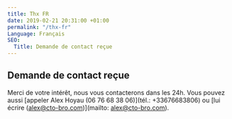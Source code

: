 ```yaml
---
title: Thx FR
date: 2019-02-21 20:31:00 +01:00
permalink: "/thx-fr"
Language: Français
SEO:
  Title: Demande de contact reçue
---
```


## Demande de contact reçue

Merci de votre intérêt, nous vous contacterons dans les 24h. Vous pouvez aussi [appeler Alex Hoyau (06 76 68 38 06)](tél.: +33676683806) ou [lui écrire (alex@cto-bro.com)](mailto: alex@cto-bro.com).
